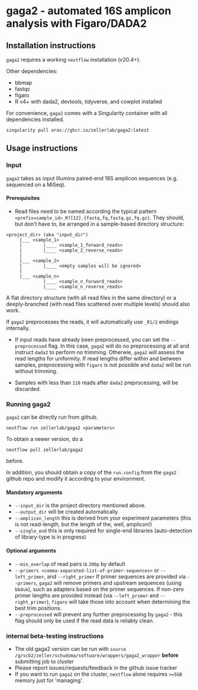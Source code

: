 # gaga2 - automated 16S amplicon analysis with Figaro/DADA2

## Installation instructions
`gaga2` requires a working `nextflow` installation (v20.4+). 

Other dependencies:
* bbmap 
* fastqc
* figaro
* R v4+ with dada2, devtools, tidyverse, and cowplot installed

For convenience, `gaga2` comes with a Singularity container with all dependencies installed. 

```singularity pull oras://ghcr.io/zellerlab/gaga2:latest```


## Usage instructions

### Input
`gaga2` takes as input Illumina paired-end 16S amplicon sequences (e.g. sequenced on a MiSeq).

#### Prerequisites
* Read files need to be named according the typical pattern `<prefix=sample_id>_R?[12].{fastq,fq,fastq.gz,fq.gz}`.
They should, but don't have to, be arranged in a sample-based directory structure:

```
<project_dir> (aka "input_dir")
     |___ <sample_1>
     |        |____ <sample_1_forward_reads>
     |        |____ <sample_2_reverse_reads>
     |
     |___ <sample_2>
     |        |____ <empty samples will be ignored>
     |        
     |___ <sample_n>
              |____ <sample_n_forward_reads>
              |____ <sample_n_reverse_reads>
```

A flat directory structure (with all read files in the same directory) or a deeply-branched (with read files scattered over multiple levels) should also work. 

If `gaga2` preprocesses the reads, it will automatically use `_R1/2` endings internally.

* If input reads have already been preprocessed, you can set the `--preprocessed` flag. In this case, `gaga2` will do no preprocessing at all and instruct `dada2` to perform no trimming. Otherwie, `gaga2` will assess the read lengths for uniformity. If read lengths differ within and between samples, preprocessing with `figaro` is not possible and `dada2` will be run without trimming. 

* Samples with less than `110` reads after `dada2` preprocessing, will be discarded.

### Running gaga2

`gaga2` can be directly run from github. 

`nextflow run zellerlab/gaga2 <parameters>`

To obtain a newer version, do a 

`nextflow pull zellerlab/gaga2`

before.

In addition, you should obtain a copy of the `run.config` from the `gaga2` github repo and modify it according to your environment.

#### Mandatory arguments
* `--input_dir` is the project directory mentioned above.
* `--output_dir` will be created automatically.
* `--amplicon_length` this is derived from your experiment parameters (this is not read-length, but the length of the, well, amplicon!)
* `--single_end` this is only required for single-end libraries (auto-detection of library-type is in progress)

#### Optional arguments
* `--min_overlap` of read pairs is `20bp` by default
* `--primers <comma-separated-list-of-primer-sequences>` or `--left_primer`, and `--right_primer` If primer sequences are provided via `--primers`, `gaga2` will remove primers and upstream sequences (using `bbduk`), such as adapters based on the primer sequences. If non-zero primer lengths are provided instead (via `--left_primer` and `--right_primer`), `figaro` will take those into account when determining the best trim positions.
* `--preprocessed` will prevent any further preprocessing by `gaga2` - this flag should only be used if the read data is reliably clean.


### internal beta-testing instructions
* The old gaga2 version can be run with `source /g/scb2/zeller/schudoma/software/wrappers/gaga2_wrapper` **before** submitting job to cluster
* Please report issues/requests/feedback in the github issue tracker 
* If you want to run `gaga2` on the cluster, `nextflow` alone requires `>=5GB` memory just for 'managing'.

